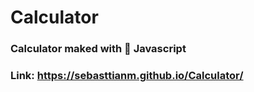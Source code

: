 # Calculator
### Calculator maked with 🍦 Javascript


### **Link: https://sebasttianm.github.io/Calculator/**
